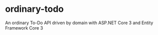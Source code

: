 # ordinary-todo
An ordinary To-Do API driven by domain with ASP.NET Core 3 and Entity Framework Core 3
